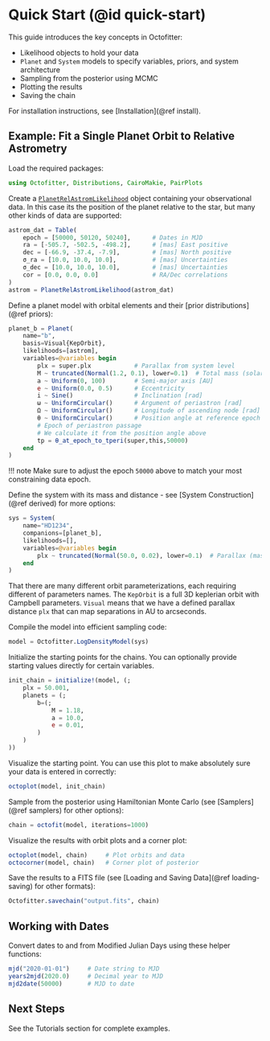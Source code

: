 # Quick Start (@id quick-start)

This guide introduces the key concepts in Octofitter: 
* Likelihood objects to hold your data
* `Planet` and `System` models to specify variables, priors, and system architecture
* Sampling from the posterior using MCMC
* Plotting the results
* Saving the chain

For installation instructions, see [Installation](@ref install).


## Example: Fit a Single Planet Orbit to Relative Astrometry

Load the required packages:
```julia
using Octofitter, Distributions, CairoMakie, PairPlots
```

Create a [`PlanetRelAstromLikelihood`](@ref) object containing your observational data. In this case its the position of the planet relative to the star, but many other kinds of data are supported:
```julia
astrom_dat = Table(
    epoch = [50000, 50120, 50240],      # Dates in MJD
    ra = [-505.7, -502.5, -498.2],      # [mas] East positive
    dec = [-66.9, -37.4, -7.9],         # [mas] North positive
    σ_ra = [10.0, 10.0, 10.0],          # [mas] Uncertainties
    σ_dec = [10.0, 10.0, 10.0],         # [mas] Uncertainties
    cor = [0.0, 0.0, 0.0]               # RA/Dec correlations
)
astrom = PlanetRelAstromLikelihood(astrom_dat)
```

Define a planet model with orbital elements and their [prior distributions](@ref priors):
```julia
planet_b = Planet(
    name="b",
    basis=Visual{KepOrbit},
    likelihoods=[astrom],
    variables=@variables begin
        plx = super.plx            # Parallax from system level
        M ~ truncated(Normal(1.2, 0.1), lower=0.1)  # Total mass (solar masses)
        a ~ Uniform(0, 100)        # Semi-major axis [AU]
        e ~ Uniform(0.0, 0.5)      # Eccentricity  
        i ~ Sine()                 # Inclination [rad]
        ω ~ UniformCircular()      # Argument of periastron [rad]
        Ω ~ UniformCircular()      # Longitude of ascending node [rad]
        θ ~ UniformCircular()      # Position angle at reference epoch [rad]
        # Epoch of periastron passage
        # We calculate it from the position angle above
        tp = θ_at_epoch_to_tperi(super,this,50000)  
    end
)
```

!!! note
    Make sure to adjust the epoch `50000` above to match your most constraining data epoch.

Define the system with its mass and distance - see [System Construction](@ref derived) for more options:
```julia
sys = System(
    name="HD1234",
    companions=[planet_b],
    likelihoods=[],
    variables=@variables begin
        plx ~ truncated(Normal(50.0, 0.02), lower=0.1)  # Parallax (mas)
    end
)
```

That there are many different orbit parameterizations, each requiring different of parameters names. The `KepOrbit` is a full 3D keplerian orbit with Campbell parameters. `Visual` means that we have a defined parallax distance `plx` that can map separations in AU to arcseconds.

Compile the model into efficient sampling code:
```julia
model = Octofitter.LogDensityModel(sys)
```

Initialize the starting points for the chains. You can optionally provide starting values directly for certain variables.
```julia
init_chain = initialize!(model, (;
    plx = 50.001,
    planets = (;
        b=(;
            M = 1.18,
            a = 10.0,
            e = 0.01,
        )
    )
)) 
```

Visualize the starting point. You can use this plot to make absolutely sure your data is entered in correctly:
```julia
octoplot(model, init_chain)
```

Sample from the posterior using Hamiltonian Monte Carlo (see [Samplers](@ref samplers) for other options):
```julia
chain = octofit(model, iterations=1000)
```

Visualize the results with orbit plots and a corner plot:
```julia
octoplot(model, chain)     # Plot orbits and data
octocorner(model, chain)   # Corner plot of posterior
```

Save the results to a FITS file (see [Loading and Saving Data](@ref loading-saving) for other formats):
```julia
Octofitter.savechain("output.fits", chain)
```

## Working with Dates

Convert dates to and from Modified Julian Days using these helper functions:
```julia
mjd("2020-01-01")     # Date string to MJD
years2mjd(2020.0)     # Decimal year to MJD
mjd2date(50000)       # MJD to date
```

## Next Steps
See the Tutorials section for complete examples.